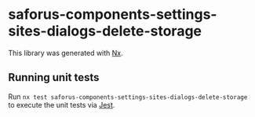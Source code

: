 # saforus-components-settings-sites-dialogs-delete-storage

This library was generated with [Nx](https://nx.dev).

## Running unit tests

Run `nx test saforus-components-settings-sites-dialogs-delete-storage` to execute the unit tests via [Jest](https://jestjs.io).
